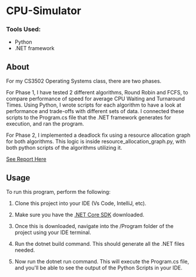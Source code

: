 # CPU-Simulator

### Tools Used: 
* Python
* .NET framework

## About
For my CS3502 Operating Systems class, there are two phases. 

For Phase 1, I have tested 2 different algorithms, Round Robin and FCFS, to compare performance of speed for average CPU Waiting and Turnaround Times. Using Python, I wrote scripts for each algorithm to have a look at performance and trade-offs with different sets of data. I connected these scripts to the Program.cs file that the .NET framework generates for execution, and ran the program. 


For Phase 2, I implemented a deadlock fix using a resource allocation graph for both algorithms. This logic is inside resource_allocation_graph.py, with both python scripts of the algorithms utilizing it.



[See Report Here](https://docs.google.com/document/d/1c2l6cxlio8eQtGSiJacVQWZvMLLnArs5ruE5ClLSuFI/edit?usp=sharing)



## Usage
To run this program, perform the following:

1) Clone this project into your IDE (Vs Code, IntelliJ, etc).

2) Make sure you have the [.NET Core SDK](https://dotnet.microsoft.com/en-us/download) downloaded.

3) Once this is downloaded, navigate into the /Program folder of the project using your IDE terminal.

4) Run the dotnet build command. This should generate all the .NET files needed.
  
5) Now run the dotnet run command. This will execute the Program.cs file, and you'll be able to see the output of the Python Scripts in your IDE.


